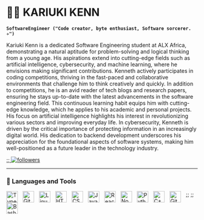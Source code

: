 # 🏄‍♂️ KARIUKI KENN

**`SoftwareEngineer ("Code creator, byte enthusiast, Software sorcerer. ✈️")`**

Kariuki Kenn is a dedicated Software Engineering student at ALX Africa, demonstrating a natural aptitude for problem-solving and logical thinking from a young age. His aspirations extend into cutting-edge fields such as artificial intelligence, cybersecurity, and machine learning, where he envisions making significant contributions. Kenneth actively participates in coding competitions, thriving in the fast-paced and collaborative environments that challenge him to think creatively and quickly. In addition to competitions, he is an avid reader of tech blogs and research papers, ensuring he stays up-to-date with the latest advancements in the software engineering field. This continuous learning habit equips him with cutting-edge knowledge, which he applies to his academic and personal projects. His focus on artificial intelligence highlights his interest in revolutionizing various sectors and improving everyday life. In cybersecurity, Kenneth is driven by the critical importance of protecting information in an increasingly digital world. His dedication to backend development underscores his appreciation for the foundational aspects of software systems, making him well-positioned as a future leader in the technology industry.

   <p align="left">
      <a href="www.linkedin.com/in/kennedy-kariuki-222922286">
      <a href="https://github.com/Kariuki11">
         ;; <img alt="followers" title="Follow me on Github" src="https://custom-icon-badges.demolab.com/github/followers/ForrestKnight?color=236ad3&labelColor=1155ba&style=for-the-badge&logo=person-add&label=Follow&logoColor=white"/></a>

---

### 🧰 Languages and Tools

<img align="left" alt="TypeScript" width="30px" style="padding-right:10px;" src="https://cdn.jsdelivr.net/gh/devicons/devicon/icons/typescript/typescript-plain.svg" />
<img align="left" alt="Git" width="30px" style="padding-right:10px;" src="https://cdn.jsdelivr.net/gh/devicons/devicon/icons/git/git-original.svg" />
<img align="left" alt="Linux" width="30px" style="padding-right:10px;" src="https://cdn.jsdelivr.net/gh/devicons/devicon/icons/linux/linux-original.svg" />
<img align="left" alt="HTML" width="30px" style="padding-right:10px;" src="https://cdn.jsdelivr.net/gh/devicons/devicon/icons/html5/html5-plain.svg" />
<img align="left" alt="CSS" width="30px" style="padding-right:10px;" src="https://cdn.jsdelivr.net/gh/devicons/devicon/icons/css3/css3-plain.svg" />
<img align="left" alt="JavaScript" width="30px" style="padding-right:10px;" src="https://cdn.jsdelivr.net/gh/devicons/devicon/icons/javascript/javascript-plain.svg" />
<img align="left" alt="React" width="30px" style="padding-right:10px;" src="https://cdn.jsdelivr.net/gh/devicons/devicon/icons/react/react-original.svg" />
;; <img align="left" alt="NodeJS" width="30px" style="padding-right:10px;" src="https://cdn.jsdelivr.net/gh/devicons/devicon/icons/nodejs/nodejs-original.svg" />
<img align="left" alt="Python" width="30px" style="padding-right:10px;" src="https://cdn.jsdelivr.net/gh/devicons/devicon/icons/python/python-plain.svg" />
;; <img align="left" alt="C++" width="30px" style="padding-right:10px;" src="https://cdn.jsdelivr.net/gh/devicons/devicon/icons/cplusplus/cplusplus-line.svg" />
<img align="left" alt="GitHub" width="30px" style="padding-right:10px;" src="https://cdn.jsdelivr.net/gh/devicons/devicon/icons/github/github-original.svg" />
<img align="left" alt="Bash" width="30px" style="padding-right:10px;" src="https://cdn.jsdelivr.net/gh/devicons/devicon/icons/bash/bash-original.svg" />
<br />

#


<!--
<details>
 <summary><h3>👨‍💻 Forrest's Coding Journey</h3></summary>
Kenneth Kariuki is a dedicated and ambitious student currently pursuing Software Engineering at ALX Africa, demonstrating a strong commitment to making a significant impact in the dynamic and ever-evolving technology landscape. From a young age, Kenneth displayed a natural aptitude for problem-solving and logical thinking, skills that naturally guided him towards a career in software engineering.

Kenneth's aspirations within the software engineering field extend far beyond conventional boundaries. He has a keen interest in cutting-edge areas such as artificial intelligence, cybersecurity, and machine learning. He envisions himself contributing to these advanced fields, driven by a passion for innovation and a desire to address complex technological challenges.

Kenneth's dedication to his craft is evident through his proactive engagement in various extracurricular activities. In his free time, he actively participates in coding competitions, thriving in the fast-paced and collaborative environments that push him to think quickly and creatively. These competitions not only hone his technical skills but also cultivate his ability to work under pressure and collaborate with others, essential qualities for a successful software engineer.

Beyond competitions, Kenneth is an avid reader of tech blogs and research papers. He consistently seeks to stay abreast of the latest advancements in software engineering, demonstrating a continuous commitment to learning and professional growth. This habit ensures that he is always informed about the newest trends, tools, and best practices in the industry, enabling him to apply cutting-edge knowledge to his projects and academic pursuits.

Kenneth's ambition is also evident in his specific interests in artificial intelligence, cybersecurity, and backend development. He is particularly fascinated by the potential of artificial intelligence to revolutionize various sectors and improve everyday life. In cybersecurity, he recognizes the critical importance of protecting information in an increasingly digital world and is motivated to develop solutions that enhance data security and privacy. His focus on backend development underscores his appreciation for the foundational aspects of software systems, where robust and efficient backend architectures are crucial for the success of applications.

In summary, Kenneth Kariuki is a promising and industrious student with a clear vision for his future in software engineering. His blend of natural talent, rigorous academic pursuit, and extracurricular involvement positions him as a future leader in the field. With his eyes set on excelling in artificial intelligence, cybersecurity, and backend development, Kenneth is well on his way to making significant contributions to the technology industry, driven by a passion for innovation and excellence.
-->
